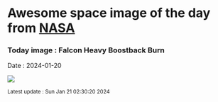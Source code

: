 
# Awesome space image of the day from [NASA](https://api.nasa.gov/)

### Today image : Falcon Heavy Boostback Burn
Date : 2024-01-20

![](https://apod.nasa.gov/apod/image/2401/DSC07781_12Huff800.jpg)

<small>Latest update : Sun Jan 21 02:30:20 2024</small>
        